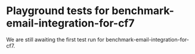 # Playground tests for benchmark-email-integration-for-cf7
We are still awaiting the first test run for benchmark-email-integration-for-cf7.

